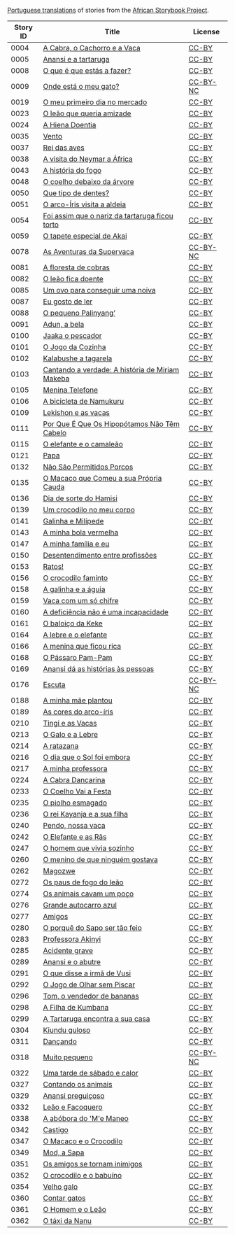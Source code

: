 [Portuguese translations](http://my.africanstorybook.org/language/portuguese) of stories from the [African Storybook Project](http://my.africanstorybook.org).

Story ID | Title | License
-------- | ----- | -------
0004 | [A Cabra, o Cachorro e a Vaca](http://africanstorybook.org/stories/cabra-o-cachorro-e-vaca) | [CC-BY](https://creativecommons.org/licenses/by/3.0/)
0005 | [Anansi e a tartaruga](http://africanstorybook.org/stories/anansi-e-tartaruga) | [CC-BY](https://creativecommons.org/licenses/by/4.0/)
0008 | [O que é que estás a fazer?](http://africanstorybook.org/stories/o-que-%C3%A9-que-est%C3%A1s-fazer) | [CC-BY](https://creativecommons.org/licenses/by/3.0/)
0009 | [Onde está o meu gato?](http://africanstorybook.org/stories/onde-est%C3%A1-o-meu-gato) | [CC-BY-NC](https://creativecommons.org/licenses/by-nc/3.0/)
0019 | [O meu primeiro dia no mercado](http://africanstorybook.org/stories/o-meu-primeiro-dia-no-mercado) | [CC-BY](https://creativecommons.org/licenses/by/4.0/)
0023 | [O leão que queria amizade](http://africanstorybook.org/stories/o-le%C3%A3o-que-queria-amizade) | [CC-BY](https://creativecommons.org/licenses/by/3.0/)
0024 | [A Hiena Doentia](http://africanstorybook.org/stories/hiena-doentia) | [CC-BY](https://creativecommons.org/licenses/by/4.0/)
0035 | [Vento](http://africanstorybook.org/stories/vento) | [CC-BY](https://creativecommons.org/licenses/by/4.0/)
0037 | [Rei das aves](http://africanstorybook.org/stories/rei-das-aves) | [CC-BY](https://creativecommons.org/licenses/by/3.0/)
0038 | [A visita do Neymar a África](http://africanstorybook.org/stories/visita-do-neymar-%C3%A1frica) | [CC-BY](https://creativecommons.org/licenses/by/3.0/)
0043 | [A história do fogo](http://africanstorybook.org/stories/hist%C3%B3ria-do-fogo) | [CC-BY](https://creativecommons.org/licenses/by/3.0/)
0048 | [O coelho debaixo da árvore](http://africanstorybook.org/stories/o-coelho-debaixo-da-%C3%A1rvore) | [CC-BY](https://creativecommons.org/licenses/by/3.0/)
0050 | [Que tipo de dentes?](http://africanstorybook.org/stories/que-tipo-de-dentes) | [CC-BY](https://creativecommons.org/licenses/by/3.0/)
0051 | [O arco-Íris visita a aldeia](http://africanstorybook.org/stories/o-arco-%C3%ADris-visita-aldeia) | [CC-BY](https://creativecommons.org/licenses/by/4.0/)
0054 | [Foi assim que o nariz da tartaruga ficou torto](http://africanstorybook.org/stories/foi-assim-que-o-nariz-da-tartaruga-ficou-torto) | [CC-BY](https://creativecommons.org/licenses/by/4.0/)
0059 | [O tapete especial de Akai](http://africanstorybook.org/stories/o-tapete-especial-de-akai) | [CC-BY](https://creativecommons.org/licenses/by/4.0/)
0078 | [As Aventuras da Supervaca](http://africanstorybook.org/stories/aventuras-da-supervaca) | [CC-BY-NC](https://creativecommons.org/licenses/by-nc/4.0/)
0081 | [A floresta de cobras](http://africanstorybook.org/stories/floresta-de-cobras) | [CC-BY](https://creativecommons.org/licenses/by/4.0/)
0082 | [O leão fica doente](http://africanstorybook.org/stories/o-leão-fica-doente-0) | [CC-BY](https://creativecommons.org/licenses/by/4.0/)
0085 | [Um ovo para conseguir uma noiva](http://africanstorybook.org/stories/um-ovo-para-conseguir-uma-noiva) | [CC-BY](https://creativecommons.org/licenses/by/3.0/)
0087 | [Eu gosto de ler](http://africanstorybook.org/stories/eu-gosto-de-ler) | [CC-BY](https://creativecommons.org/licenses/by/3.0/)
0088 | [O pequeno Palinyang’](http://africanstorybook.org/stories/o-pequeno-palinyang%E2%80%99) | [CC-BY](https://creativecommons.org/licenses/by/3.0/)
0091 | [Adun, a bela](http://africanstorybook.org/stories/adun-bela-0) | [CC-BY](https://creativecommons.org/licenses/by/4.0/)
0100 | [Jaaka o pescador](http://africanstorybook.org/stories/jaaka-o-pescador) | [CC-BY](https://creativecommons.org/licenses/by/3.0/)
0101 | [O Jogo da Cozinha](http://africanstorybook.org/stories/o-jogo-da-cozinha) | [CC-BY](https://creativecommons.org/licenses/by/3.0/)
0102 | [Kalabushe a tagarela](http://africanstorybook.org/stories/kalabushe-tagarela) | [CC-BY](https://creativecommons.org/licenses/by/4.0/)
0103 | [Cantando a verdade: A história de Miriam Makeba](http://africanstorybook.org/stories/cantando-verdade-hist%C3%B3ria-de-miriam-makeba) | [CC-BY](https://creativecommons.org/licenses/by/3.0/)
0105 | [Menina Telefone](http://africanstorybook.org/stories/menina-telefone) | [CC-BY](https://creativecommons.org/licenses/by/4.0/)
0106 | [A bicicleta de Namukuru](http://africanstorybook.org/stories/bicicleta-de-namukuru) | [CC-BY](https://creativecommons.org/licenses/by/4.0/)
0109 | [Lekishon e as vacas](http://africanstorybook.org/stories/lekishon-e-vacas) | [CC-BY](https://creativecommons.org/licenses/by/4.0/)
0111 | [Por Que É Que Os Hipopótamos Não Têm Cabelo](http://africanstorybook.org/stories/por-que-é-que-os-hipopótamos-não-têm-cabelo-1) | [CC-BY](https://creativecommons.org/licenses/by/4.0/)
0115 | [O elefante e o camaleão](http://africanstorybook.org/stories/o-elefante-e-o-camale%C3%A3o) | [CC-BY](https://creativecommons.org/licenses/by/4.0/)
0121 | [Papa](http://africanstorybook.org/stories/papa) | [CC-BY](https://creativecommons.org/licenses/by/3.0/)
0132 | [Não São Permitidos Porcos](http://africanstorybook.org/stories/n%C3%A3o-s%C3%A3o-permitidos-porcos) | [CC-BY](https://creativecommons.org/licenses/by/3.0/)
0135 | [O Macaco que Comeu a sua Própria Cauda](http://africanstorybook.org/stories/o-macaco-que-comeu-sua-própria-cauda) | [CC-BY](https://creativecommons.org/licenses/by/4.0/)
0136 | [Dia de sorte do Hamisi](http://africanstorybook.org/stories/dia-de-sorte-do-hamisi) | [CC-BY](https://creativecommons.org/licenses/by/3.0/)
0139 | [Um crocodilo no meu corpo](http://africanstorybook.org/stories/um-crocodilo-no-meu-corpo) | [CC-BY](https://creativecommons.org/licenses/by/3.0/)
0141 | [Galinha e Milípede](http://africanstorybook.org/stories/galinha-e-mil%C3%ADpede) | [CC-BY](https://creativecommons.org/licenses/by/3.0/)
0143 | [A minha bola vermelha](http://africanstorybook.org/stories/minha-bola-vermelha) | [CC-BY](https://creativecommons.org/licenses/by/4.0/)
0147 | [A minha família e eu ](http://africanstorybook.org/stories/minha-fam%C3%ADlia-e-eu) | [CC-BY](https://creativecommons.org/licenses/by/4.0/)
0150 | [Desentendimento entre profissões](http://africanstorybook.org/stories/desentendimento-entre-profiss%C3%B5es) | [CC-BY](https://creativecommons.org/licenses/by/4.0/)
0153 | [Ratos!](http://africanstorybook.org/stories/ratos) | [CC-BY](https://creativecommons.org/licenses/by/4.0/)
0156 | [O crocodilo faminto](http://africanstorybook.org/stories/o-crocodilo-faminto) | [CC-BY](https://creativecommons.org/licenses/by/3.0/)
0158 | [A galinha e a águia](http://africanstorybook.org/stories/galinha-e-%C3%A1guia) | [CC-BY](https://creativecommons.org/licenses/by/3.0/)
0159 | [Vaca com um só chifre](http://africanstorybook.org/stories/vaca-com-um-s%C3%B3-chifre) | [CC-BY](https://creativecommons.org/licenses/by/3.0/)
0160 | [A deficiência não é uma incapacidade](http://africanstorybook.org/stories/defici%C3%AAncia-n%C3%A3o-%C3%A9-uma-incapacidade) | [CC-BY](https://creativecommons.org/licenses/by/4.0/)
0161 | [O baloiço da Keke](http://africanstorybook.org/stories/o-baloi%C3%A7o-da-keke) | [CC-BY](https://creativecommons.org/licenses/by/3.0/)
0164 | [A lebre e o elefante](http://africanstorybook.org/stories/lebre-e-o-elefante) | [CC-BY](https://creativecommons.org/licenses/by/3.0/)
0166 | [A menina que ficou rica](http://africanstorybook.org/stories/menina-que-ficou-rica) | [CC-BY](https://creativecommons.org/licenses/by/3.0/)
0168 | [O Pássaro Pam-Pam](http://africanstorybook.org/stories/o-p%C3%A1ssaro-pam-pam) | [CC-BY](https://creativecommons.org/licenses/by/3.0/)
0169 | [Anansi dá as histórias às pessoas](http://africanstorybook.org/stories/anansi-d%C3%A1-hist%C3%B3rias-%C3%A0s-pessoas) | [CC-BY](https://creativecommons.org/licenses/by/4.0/)
0176 | [Escuta](http://africanstorybook.org/stories/escuta) | [CC-BY-NC](https://creativecommons.org/licenses/by-nc/3.0/)
0188 | [A minha mãe plantou](http://africanstorybook.org/stories/minha-m%C3%A3e-plantou) | [CC-BY](https://creativecommons.org/licenses/by/3.0/)
0189 | [As cores do arco-íris](http://africanstorybook.org/stories/cores-do-arco-%C3%ADris) | [CC-BY](https://creativecommons.org/licenses/by/4.0/)
0210 | [Tingi e as Vacas](http://africanstorybook.org/stories/tingi-e-vacas) | [CC-BY](https://creativecommons.org/licenses/by/3.0/)
0213 | [O Galo e a Lebre](http://africanstorybook.org/stories/o-galo-e-lebre) | [CC-BY](https://creativecommons.org/licenses/by/4.0/)
0214 | [A ratazana](http://africanstorybook.org/stories/ratazana) | [CC-BY](https://creativecommons.org/licenses/by/3.0/)
0216 | [O dia que o Sol foi embora](http://africanstorybook.org/stories/o-dia-que-o-sol-foi-embora) | [CC-BY](https://creativecommons.org/licenses/by/4.0/)
0217 | [A minha professora](http://africanstorybook.org/stories/minha-professora) | [CC-BY](https://creativecommons.org/licenses/by/3.0/)
0224 | [A Cabra Dançarina](http://africanstorybook.org/stories/cabra-dan%C3%A7arina) | [CC-BY](https://creativecommons.org/licenses/by/3.0/)
0233 | [O Coelho Vai a Festa](http://africanstorybook.org/stories/o-coelho-vai-festa) | [CC-BY](https://creativecommons.org/licenses/by/4.0/)
0235 | [O piolho esmagado](http://africanstorybook.org/stories/o-piolho-esmagado) | [CC-BY](https://creativecommons.org/licenses/by/3.0/)
0236 | [O rei Kayanja e a sua filha](http://africanstorybook.org/stories/o-rei-kayanja-e-sua-filha) | [CC-BY](https://creativecommons.org/licenses/by/3.0/)
0240 | [Pendo, nossa vaca](http://africanstorybook.org/stories/pendo-nossa-vaca) | [CC-BY](https://creativecommons.org/licenses/by/3.0/)
0242 | [O Elefante e as Rãs](http://africanstorybook.org/stories/o-elefante-e-rãs) | [CC-BY](https://creativecommons.org/licenses/by/4.0/)
0247 | [O homem que vivia sozinho](http://africanstorybook.org/stories/o-homem-que-vivia-sozinho) | [CC-BY](https://creativecommons.org/licenses/by/3.0/)
0260 | [O menino de que ninguém gostava](http://africanstorybook.org/stories/o-menino-de-que-ningu%C3%A9m-gostava) | [CC-BY](https://creativecommons.org/licenses/by/4.0/)
0262 | [Magozwe ](http://africanstorybook.org/stories/magozwe-6) | [CC-BY](https://creativecommons.org/licenses/by/4.0/)
0272 | [Os paus de fogo do leão](http://africanstorybook.org/stories/os-paus-de-fogo-do-le%C3%A3o) | [CC-BY](https://creativecommons.org/licenses/by/3.0/)
0274 | [Os animais cavam um poço](http://africanstorybook.org/stories/os-animais-cavam-um-poço) | [CC-BY](https://creativecommons.org/licenses/by/4.0/)
0276 | [Grande autocarro azul](http://africanstorybook.org/stories/grande-autocarro-azul) | [CC-BY](https://creativecommons.org/licenses/by/4.0/)
0277 | [Amigos](http://africanstorybook.org/stories/amigos) | [CC-BY](https://creativecommons.org/licenses/by/3.0/)
0280 | [O porquê do Sapo ser tão feio](http://africanstorybook.org/stories/o-porqu%C3%AA-do-sapo-ser-t%C3%A3o-feio) | [CC-BY](https://creativecommons.org/licenses/by/3.0/)
0283 | [Professora Akinyi](http://africanstorybook.org/stories/professora-akinyi) | [CC-BY](https://creativecommons.org/licenses/by/3.0/)
0285 | [Acidente grave](http://africanstorybook.org/stories/acidente-grave) | [CC-BY](https://creativecommons.org/licenses/by/3.0/)
0289 | [Anansi e o abutre](http://africanstorybook.org/stories/anansi-e-o-abutre) | [CC-BY](https://creativecommons.org/licenses/by/4.0/)
0291 | [O que disse a irmã de Vusi](http://africanstorybook.org/stories/o-que-disse-irm%C3%A3-de-vusi) | [CC-BY](https://creativecommons.org/licenses/by/4.0/)
0292 | [O Jogo de Olhar sem Piscar](http://africanstorybook.org/stories/o-jogo-de-olhar-sem-piscar) | [CC-BY](https://creativecommons.org/licenses/by/4.0/)
0296 | [Tom, o vendedor de bananas](http://africanstorybook.org/stories/tom-o-vendedor-de-bananas) | [CC-BY](https://creativecommons.org/licenses/by/4.0/)
0298 | [A Filha de Kumbana](http://africanstorybook.org/stories/filha-de-kumbana) | [CC-BY](https://creativecommons.org/licenses/by/4.0/)
0299 | [A Tartaruga encontra a sua casa](http://africanstorybook.org/stories/tartaruga-encontra-sua-casa) | [CC-BY](https://creativecommons.org/licenses/by/3.0/)
0304 | [Kiundu guloso](http://africanstorybook.org/stories/kiundu-guloso) | [CC-BY](https://creativecommons.org/licenses/by/4.0/)
0311 | [Dançando](http://africanstorybook.org/stories/dançando) | [CC-BY](https://creativecommons.org/licenses/by/4.0/)
0318 | [Muito pequeno](http://africanstorybook.org/stories/muito-pequeno) | [CC-BY-NC](https://creativecommons.org/licenses/by-nc/3.0/)
0322 | [Uma tarde de sábado e calor](http://africanstorybook.org/stories/uma-tarde-de-s%C3%A1bado-e-calor) | [CC-BY](https://creativecommons.org/licenses/by/3.0/)
0327 | [Contando os animais](http://africanstorybook.org/stories/contando-os-animais) | [CC-BY](https://creativecommons.org/licenses/by/3.0/)
0329 | [Anansi preguiçoso](http://africanstorybook.org/stories/anansi-pregui%C3%A7oso) | [CC-BY](https://creativecommons.org/licenses/by/4.0/)
0332 | [Leão e Facoquero](http://africanstorybook.org/stories/le%C3%A3o-e-facoquero) | [CC-BY](https://creativecommons.org/licenses/by/3.0/)
0338 | [A abóbora do 'M'e Maneo](http://africanstorybook.org/stories/ab%C3%B3bora-do-me-maneo) | [CC-BY](https://creativecommons.org/licenses/by/4.0/)
0342 | [Castigo](http://africanstorybook.org/stories/castigo) | [CC-BY](https://creativecommons.org/licenses/by/3.0/)
0347 | [O Macaco e o Crocodilo](http://africanstorybook.org/stories/o-macaco-e-o-crocodilo) | [CC-BY](https://creativecommons.org/licenses/by/4.0/)
0349 | [Mod, a Sapa](http://africanstorybook.org/stories/mod-sapa) | [CC-BY](https://creativecommons.org/licenses/by/4.0/)
0351 | [Os amigos se tornam inimigos](http://africanstorybook.org/stories/os-amigos-se-tornam-inimigos) | [CC-BY](https://creativecommons.org/licenses/by/4.0/)
0352 | [O crocodilo e o babuíno](http://africanstorybook.org/stories/o-crocodilo-e-o-babu%C3%ADno) | [CC-BY](https://creativecommons.org/licenses/by/3.0/)
0354 | [Velho galo](http://africanstorybook.org/stories/velho-galo) | [CC-BY](https://creativecommons.org/licenses/by/3.0/)
0360 | [Contar gatos](http://africanstorybook.org/stories/contar-gatos) | [CC-BY](https://creativecommons.org/licenses/by/4.0/)
0361 | [O Homem e o Leão](http://africanstorybook.org/stories/o-homem-e-o-leão) | [CC-BY](https://creativecommons.org/licenses/by/4.0/)
0362 | [O táxi da Nanu](http://africanstorybook.org/stories/o-t%C3%A1xi-da-nanu) | [CC-BY](https://creativecommons.org/licenses/by/3.0/)
